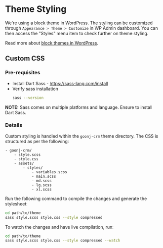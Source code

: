 # Theme Styling

We're using a block theme in WordPress. The styling can be customized through `Appearance > Theme > Customize` in WP Admin dashboard. You can then access the "Styles" menu item to check further on theme styling.

Read more about [block themes in WordPress](https://www.wpzoom.com/blog/what-are-wordpress-block-themes/#:~:text=Block%20themes%20simplify%20the%20website,customization%20directly%20from%20the%20editor.).

## Custom CSS

### Pre-requisites
- Install Dart Sass - https://sass-lang.com/install
- Verify sass installation
    ```sh
    sass --version
    ```

**NOTE:** Sass comes on multiple platforms and language. Ensure to install Dart Sass.

### Details
Custom styling is handled within the `goonj-crm` theme directory. The CSS is structured as per the following:
```
- goonj-crm/
    - style.scss
    - style.css
    - assets/
        - styles/
            - variables.scss
            - main.scss
            - md.scss
            - lg.scss
            - xl.scss
```

Run the following command to compile the changes and generate the stylesheet:
```sh
cd path/to/theme
sass style.scss style.css --style compressed
```

To watch the changes and have live compilation, run:
```sh
cd path/to/theme
sass style.scss style.css --style compressed --watch
```
